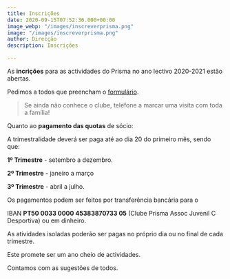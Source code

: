 ```yaml
---
title: Inscrições
date: 2020-09-15T07:52:36.000+00:00
image_webp: "/images/inscreverprisma.png"
image: "/images/inscreverprisma.png"
author: Direcção
description: Inscrições

---
```

As **incrições** para as actividades do Prisma no ano lectivo 2020-2021 estão abertas.

Pedimos a todos que preencham o [formulário](https://forms.gle/7iMyfhwL4BzHTtD9A "Formulário de Inscrição").

> Se ainda não conhece o clube, telefone a marcar uma visita com toda a família!

Quanto ao **pagamento das quotas** de sócio:

A trimestralidade deverá ser paga até ao dia 20 do primeiro mês, sendo que:

**1º Trimestre** - setembro a dezembro.

**2º Trimestre** - janeiro a março

**3º Trimestre** - abril a julho. 

Os pagamentos podem ser feitos por transferência bancária para o 

IBAN **PT50 0033 0000 45383870733 05** (Clube Prisma Assoc Juvenil C Desportiva) ou em dinheiro. 

As atividades isoladas poderão ser pagas no próprio dia ou no final de cada trimestre.

  
Este promete ser um ano cheio de actividades.

Contamos com as sugestões de todos.